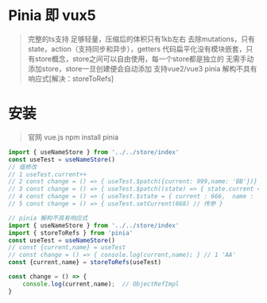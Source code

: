 # Pinia 即 vux5
> 完整的ts支持
足够轻量，压缩后的体积只有1kb左右
去除mutations，只有state，action（支持同步和异步），getters
代码扁平化没有模块嵌套，只有store概念，store之间可以自由使用，每一个store都是独立的
无需手动添加store，store一旦创建便会自动添加
支持vue2/vue3
pinia 解构不具有响应式[解决：storeToRefs]

# 安装
> 官网 vue.js
npm install pinia

```js
import { useNameStore } from '../../store/index'
const useTest = useNameStore()
// 值修改
// 1 useTest.current++
// 2 const change = () => { useTest.$patch({current: 999,name: 'BB'})}
// 3 const change = () => { useTest.$patch((state) => { state.current = 888,state.name = 'VV'})}
// 4 const change = () => { useTest.$state = { current : 666,  name : '缺点---必须全部修改' }}
// 5 const change = () => { useTest.setCurrent(668) // 传参 }
```

```js
// pinia 解构不具有响应式
import { useNameStore } from '../../store/index'
import { storeToRefs } from 'pinia'
const useTest = useNameStore()
// const {current,name} = useTest
// const change = () => { console.log(current,name); } // 1 'AA'
const {current,name} = storeToRefs(useTest)

const change = () => { 
    console.log(current,name);  // ObjectRefImpl
}
```